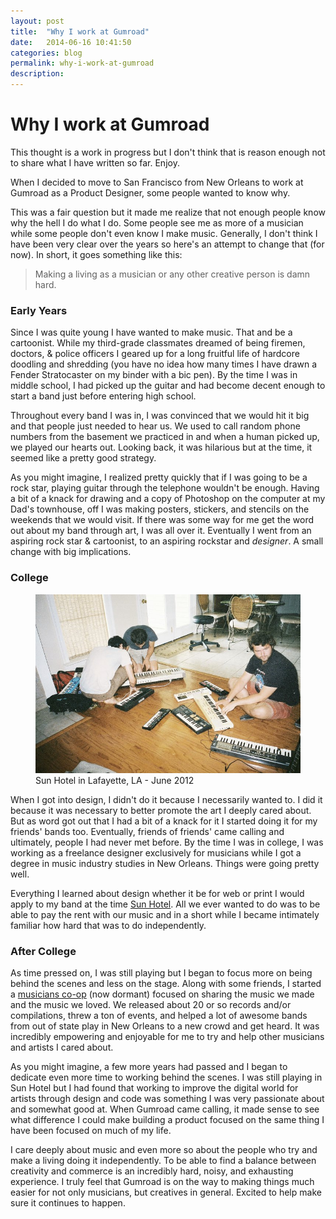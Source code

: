 ```yaml
---
layout: post
title:  "Why I work at Gumroad"
date:   2014-06-16 10:41:50
categories: blog
permalink: why-i-work-at-gumroad
description: 
---
```


Why I work at Gumroad
==========

<aside>
  <p>This thought is a work in progress but I don't think that is reason enough not to share what I have written so far. Enjoy.</p>
</aside>

When I decided to move to San Francisco from New Orleans to work at Gumroad as a Product Designer, some people wanted to know why.

This was a fair question but it made me realize that not enough people know why the hell I do what I do. Some people see me as more of a musician while some people don't even know I make music. Generally, I don't think I have been very clear over the years so here's an attempt to change that (for now). In short, it goes something like this:

> Making a living as a musician or any other creative person is damn hard.

### Early Years ###

Since I was quite young I have wanted to make music. That and be a cartoonist. While my third-grade classmates dreamed of being firemen, doctors, & police officers I geared up for a long fruitful life of hardcore doodling and shredding (you have no idea how many times I have drawn a Fender Stratocaster on my binder with a bic pen).
By the time I was in middle school, I had picked up the guitar and had become decent enough to start a band just before entering high school.

Throughout every band I was in, I was convinced that we would hit it big and that people just needed to hear us. We used to call random phone numbers from the basement we practiced in and when a human picked up, we played our hearts out. Looking back, it was hilarious but at the time, it seemed like a pretty good strategy. 

As you might imagine, I realized pretty quickly that if I was going to be a rock star, playing guitar through the telephone wouldn't be enough. Having a bit of a knack for drawing and a copy of Photoshop on the computer at my Dad's townhouse, off I was making posters, stickers, and stencils on the weekends that we would visit. If there was some way for me get the word out about my band through art, I was all over it. Eventually I went from an aspiring rock star & cartoonist, to an aspiring rockstar and *designer*. A small change with big implications.

### College ###

<figure>
  <img src="/img/posts/sunhotel.jpg" alt="Sun Hotel">
  <figcaption>Sun Hotel in Lafayette, LA - June 2012 </figcaption>
</figure>

When I got into design, I didn't do it because I necessarily wanted to. I did it because it was necessary to better promote the art I deeply cared about. But as word got out that I had a bit of a knack for it I started doing it for my friends' bands too. Eventually, friends of friends' came calling and ultimately, people I had never met before. By the time I was in college, I was working as a freelance designer exclusively for musicians while I got a degree in music industry studies in New Orleans. Things were going pretty well.

Everything I learned about design whether it be for web or print I would apply to my band at the time [Sun Hotel](http://wwww.sunhotelsounds.com). All we ever wanted to do was to be able to pay the rent with our music and in a short while I became intimately familiar how hard that was to do independently. 

### After College ###

As time pressed on, I was still playing but I began to focus more on being behind the scenes and less on the stage. Along with some friends, I started a [musicians co-op](http://www.chinquapinrecords.com) (now dormant) focused on sharing the music we made and the music we loved. We released about 20 or so records and/or compilations, threw a ton of events, and helped a lot of awesome bands from out of state play in New Orleans to a new crowd and get heard. It was incredibly empowering and enjoyable for me to try and help other musicians and artists I cared about.

As you might imagine, a few more years had passed and I began to dedicate even more time to working behind the scenes. I was still playing in Sun Hotel but I had found that working to improve the digital world for artists through design and code was something I was very passionate about and somewhat good at. When Gumroad came calling, it made sense to see what difference I could make building a product focused on the same thing I have been focused on much of my life.

I care deeply about music and even more so about the people who try and make a living doing it independently. To be able to find a balance between creativity and commerce is an incredibly hard, noisy, and exhausting experience. I truly feel that Gumroad is on the way to making things much easier for not only musicians, but creatives in general. Excited to help make sure it continues to happen.
